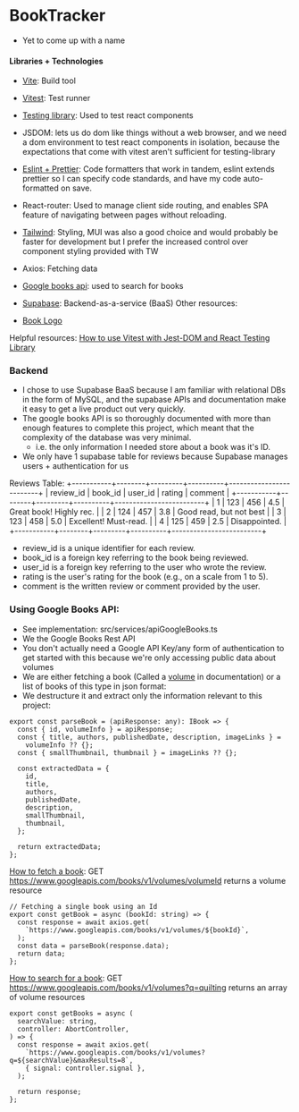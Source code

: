 # BookTracker

- Yet to come up with a name

#### Libraries + Technologies

- [Vite](https://vitejs.dev/guide/): Build tool
- [Vitest](https://vitest.dev/guide/): Test runner
- [Testing library](https://testing-library.com/docs/): Used to test react components
- JSDOM: lets us do dom like things without a web browser, and we need a dom environment to test react components in isolation, because the expectations that come with vitest aren't sufficient for testing-library
- [Eslint + Prettier](https://www.youtube.com/watch?v=SMbqi1HPprc&list=LL&index=4): Code formatters that work in tandem, eslint extends prettier so I can specify code standards, and have my code auto-formatted on save.
- React-router: Used to manage client side routing, and enables SPA feature of navigating between pages without reloading.
- [Tailwind](https://tailwindcss.com/docs/guides/vite): Styling, MUI was also a good choice and would probably be faster for development but I prefer the increased control over component styling provided with TW
- Axios: Fetching data
- [Google books api](https://developers.google.com/books/docs/v1/getting_started): used to search for books
- [Supabase](https://supabase.com/docs/guides/getting-started/quickstarts/reactjs): Backend-as-a-service (BaaS)
  Other resources:

- [Book Logo](https://www.svgrepo.com/svg/513520/book-closed)

Helpful resources:
[How to use Vitest with Jest-DOM and React Testing Library](https://www.youtube.com/watch?v=G-4zgIPsjkU)

### Backend

- I chose to use Supabase BaaS because I am familiar with relational DBs in the form of MySQL, and the supabase APIs and documentation make it easy to get a live product out very quickly.
- The google books API is so thoroughly documented with more than enough features to complete this project, which meant that the complexity of the database was very minimal.
  - i.e. the only information I needed store about a book was it's ID.
- We only have 1 supabase table for reviews because Supabase manages users + authentication for us

Reviews Table:
+-----------+--------+---------+----------+-------------------------+
| review_id | book_id | user_id | rating | comment |
+-----------+--------+---------+----------+-------------------------+
| 1 | 123 | 456 | 4.5 | Great book! Highly rec. |
| 2 | 124 | 457 | 3.8 | Good read, but not best |
| 3 | 123 | 458 | 5.0 | Excellent! Must-read. |
| 4 | 125 | 459 | 2.5 | Disappointed. |
+-----------+--------+---------+----------+-------------------------+

- review_id is a unique identifier for each review.
- book_id is a foreign key referring to the book being reviewed.
- user_id is a foreign key referring to the user who wrote the review.
- rating is the user's rating for the book (e.g., on a scale from 1 to 5).
- comment is the written review or comment provided by the user.

### Using Google Books API:

- See implementation: src/services/apiGoogleBooks.ts
- We the Google Books Rest API
- You don't actually need a Google API Key/any form of authentication to get started with this because we're only accessing public data about volumes
- We are either fetching a book (Called a [volume](https://developers.google.com/books/docs/v1/reference/volumes) in documentation) or a list of books of this type in json format:
- We destructure it and extract only the information relevant to this project:

```
export const parseBook = (apiResponse: any): IBook => {
  const { id, volumeInfo } = apiResponse;
  const { title, authors, publishedDate, description, imageLinks } =
    volumeInfo ?? {};
  const { smallThumbnail, thumbnail } = imageLinks ?? {};

  const extractedData = {
    id,
    title,
    authors,
    publishedDate,
    description,
    smallThumbnail,
    thumbnail,
  };

  return extractedData;
};

```

[How to fetch a book](https://developers.google.com/books/docs/v1/reference/volumes/get): GET https://www.googleapis.com/books/v1/volumes/volumeId returns a volume resource

```
// Fetching a single book using an Id
export const getBook = async (bookId: string) => {
  const response = await axios.get(
    `https://www.googleapis.com/books/v1/volumes/${bookId}`,
  );
  const data = parseBook(response.data);
  return data;
};
```

[How to search for a book](https://developers.google.com/books/docs/v1/getting_started): GET https://www.googleapis.com/books/v1/volumes?q=quilting returns an array of volume resources

```
export const getBooks = async (
  searchValue: string,
  controller: AbortController,
) => {
  const response = await axios.get(
    `https://www.googleapis.com/books/v1/volumes?q=${searchValue}&maxResults=8`,
    { signal: controller.signal },
  );

  return response;
};
```
